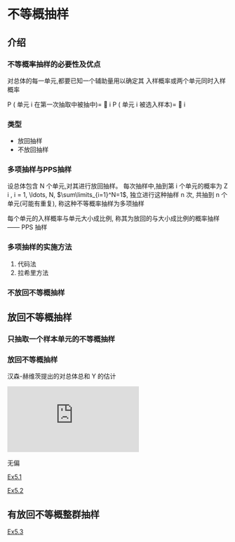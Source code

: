 # 不等概抽样

## 介绍

### 不等概率抽样的必要性及优点

对总体的每一单元,都要已知一个辅助量用以确定其
入样概率或两个单元同时入样概率

P ( 单元 i 在第一次抽取中被抽中)=  i
P ( 单元 i 被选入样本)=  i

### 类型

- 放回抽样
- 不放回抽样

### 多项抽样与PPS抽样

设总体包含 N 个单元,对其进行放回抽样。
每次抽样中,抽到第 i 个单元的概率为 Z i , i = 1, \ldots, N,
$\sum\limits_{i=1}^N=1$, 独立进行这种抽样 n 次,
共抽到 n 个单元(可能有重复),
称这种不等概率抽样为多项抽样

每个单元的入样概率与单元大小成比例,
称其为放回的与大小成比例的概率抽样—— PPS 抽样

### 多项抽样的实施方法

1. 代码法
2. 拉希里方法

### 不放回不等概抽样

## 放回不等概抽样

### 只抽取一个样本单元的不等概抽样

### 放回不等概抽样

汉森-赫维茨提出的对总体总和 Y 的估计

![](https://latex.codecogs.com/gif.latex?%5Chat%20Y_%7BHH%7D%20%3D%20%5Cfrac%7B1%7D%7Bn%7D%5Csum%5Climits_%7Bi%3D1%7D%5En%5Cfrac%7By_i%7D%7BZ_i%7D)

无偏

[Ex5.1](Ex5.1/README.md)

[Ex5.2](Ex5.2/README.md)

## 有放回不等概整群抽样
[Ex5.3](Ex5.3/README.md)
